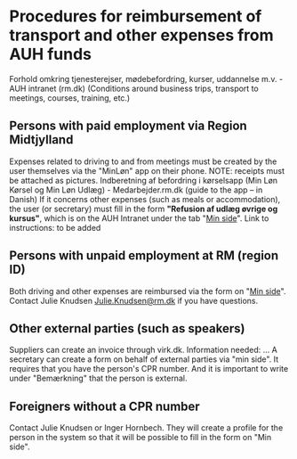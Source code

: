 # Procedures for reimbursement of transport and other expenses from AUH funds
Forhold omkring tjenesterejser, mødebefordring, kurser, uddannelse m.v. - AUH intranet (rm.dk) (Conditions around business trips, transport to meetings, courses, training, etc.)

## Persons with paid employment via Region Midtjylland
Expenses related to driving to and from meetings must be created by the user themselves via the "MinLøn" app on their phone. NOTE: receipts must be attached as pictures.
Indberetning af befordring i kørselsapp (Min Løn Kørsel og Min Løn Udlæg) - Medarbejder.rm.dk (guide to the app – in Danish)
If it concerns other expenses (such as meals or accommodation), the user (or secretary) must fill in the form **"Refusion af udlæg øvrige og kursus"**, which is on the AUH Intranet under the tab "[Min side](http://auh.intranet.rm.dk/min-side/)".
Link to instructions: to be added

## Persons with unpaid employment at RM (region ID)
Both driving and other expenses are reimbursed via the form on "[Min side](http://auh.intranet.rm.dk/min-side/)". Contact Julie Knudsen [Julie.Knudsen@rm.dk](mailto:julie.knudsen@rm.dk) if you have questions.

## Other external parties (such as speakers)
Suppliers can create an invoice through virk.dk. Information needed: ...
A secretary can create a form on behalf of external parties via "min side". It requires that you have the person's CPR number. And it is important to write under "Bemærkning" that the person is external.

## Foreigners without a CPR number
Contact Julie Knudsen or Inger Hornbech. They will create a profile for the person in the system so that it will be possible to fill in the form on "Min side".
